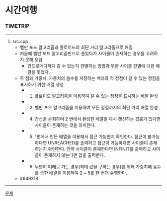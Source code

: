 # 시간여행
### TIMETRIP
***
1. src.cpp
	+ 벨만 포드 알고리즘과 플로이드의 최단 거리 알고리즘으로 해결
	+ 처음에 벨만 포드 알고리즘만으로 풀었다가 사이클이 존재하는 경우를 고려하지 못해 오답
		- 안드로메다까지 갈 수 있는지 판별하는 방법과 무한 사이클 판별에 대한 해결을 못했다.
	+ 두 점과 가중치, 가중치의 음수를 저장하는 벡터와 각 정점이 갈 수 있는 정점을 표시하기 위한 배열 생성
		- 1. 플로이드 알고리즘을 이용하여 갈 수 있는 정점을 표시하는 배열 완성
		- 2. 벨만 포드 알고리즘을 이용하여 모든 정점까지의 최단 거리 배열 완성
		- 4. 간선을 순회하며 2 번에서 완성한 배열을 다시 갱신하는 경로가 있다면 사이클이 존재하는 것을 의미한다.
		- 5. 1번에서 만든 배열을 이용해서 접근 가능한지 확인한다. 접근이 불가능 하다면 UNREACHED를 출력하고
	접근이 가능하다면 사이클이 존재 하는지 확인한다. 만약 사이클이 존재한다면 INFINIT를 출력하고 사이클이
	존재하지 않는다면 값을 출력한다. 
		- 6. 무한히 미래로 가는 경우(최대 값을 구하는 경우)를 위해 가중치에 음수를 곱한 배열을 이용하여 2 ~ 5를 한 번더 수행한다.
	+ #649318
 ***
[문제](https://algospot.com/judge/problem/read/TIMETRIP)
			 
